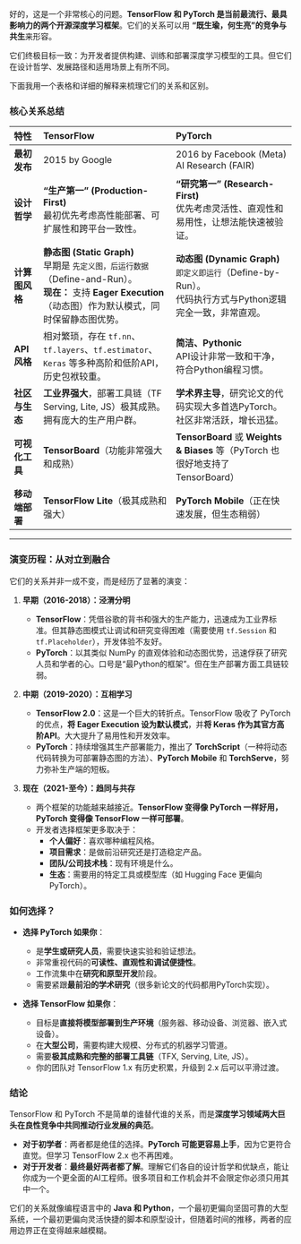 好的，这是一个非常核心的问题。**TensorFlow 和 PyTorch 是当前最流行、最具影响力的两个开源深度学习框架**。它们的关系可以用 **“既生瑜，何生亮”的竞争与共生**来形容。

它们终极目标一致：为开发者提供构建、训练和部署深度学习模型的工具。但它们在设计哲学、发展路径和适用场景上有所不同。

下面我用一个表格和详细的解释来梳理它们的关系和区别。

### 核心关系总结

| 特性 | TensorFlow | PyTorch |
| :--- | :--- | :--- |
| **最初发布** | 2015 by Google | 2016 by Facebook (Meta) AI Research (FAIR) |
| **设计哲学** | **“生产第一” (Production-First)**<br>最初优先考虑高性能部署、可扩展性和跨平台一致性。 | **“研究第一” (Research-First)**<br>优先考虑灵活性、直观性和易用性，让想法能快速被验证。 |
| **计算图风格** | **静态图 (Static Graph)**<br>早期是 `先定义图，后运行数据`（Define-and-Run）。<br>**现在：** 支持 **Eager Execution**（动态图）作为默认模式，同时保留静态图优势。 | **动态图 (Dynamic Graph)**<br>`即定义即运行`（Define-by-Run）。<br>代码执行方式与Python逻辑完全一致，非常直观。 |
| **API 风格** | 相对繁琐，存在 `tf.nn`、`tf.layers`、`tf.estimator`、`Keras` 等多种高阶和低阶API，历史包袱较重。 | **简洁、Pythonic**<br>API设计非常一致和干净，符合Python编程习惯。 |
| **社区与生态** | **工业界强大**，部署工具链（TF Serving, Lite, JS）极其成熟。拥有庞大的生产用户群。 | **学术界主导**，研究论文的代码实现大多首选PyTorch。社区非常活跃，增长迅猛。 |
| **可视化工具** | **TensorBoard**（功能非常强大和成熟） | **TensorBoard** 或 **Weights & Biases** 等（PyTorch 也很好地支持了TensorBoard） |
| **移动端部署** | **TensorFlow Lite**（极其成熟和强大） | **PyTorch Mobile**（正在快速发展，但生态稍弱） |

---

### 演变历程：从对立到融合

它们的关系并非一成不变，而是经历了显著的演变：

1.  **早期（2016-2018）：泾渭分明**
    *   **TensorFlow**：凭借谷歌的背书和强大的生产能力，迅速成为工业界标准。但其静态图模式让调试和研究变得困难（需要使用 `tf.Session` 和 `tf.Placeholder`），开发体验不友好。
    *   **PyTorch**：以其类似 NumPy 的直观体验和动态图优势，迅速俘获了研究人员和学者的心。口号是“最Python的框架”。但在生产部署方面工具链较弱。

2.  **中期（2019-2020）：互相学习**
    *   **TensorFlow 2.0**：这是一个巨大的转折点。TensorFlow 吸收了 PyTorch 的优点，**将 Eager Execution 设为默认模式**，并**将 Keras 作为其官方高阶API**。大大提升了易用性和开发效率。
    *   **PyTorch**：持续增强其生产部署能力，推出了 **TorchScript**（一种将动态代码转换为可部署静态图的方法）、**PyTorch Mobile** 和 **TorchServe**，努力弥补生产端的短板。

3.  **现在（2021-至今）：趋同与共存**
    *   两个框架的功能越来越接近。**TensorFlow 变得像 PyTorch 一样好用，PyTorch 变得像 TensorFlow 一样可部署**。
    *   开发者选择框架更多取决于：
        *   **个人偏好**：喜欢哪种编程风格。
        *   **项目需求**：是做前沿研究还是打造稳定产品。
        *   **团队/公司技术栈**：现有环境是什么。
        *   **生态**：需要用的特定工具或模型库（如 Hugging Face 更偏向 PyTorch）。

### 如何选择？

*   **选择 PyTorch 如果你**：
    *   是**学生或研究人员**，需要快速实验和验证想法。
    *   非常重视代码的**可读性、直观性和调试便捷性**。
    *   工作流集中在**研究和原型开发**阶段。
    *   需要紧跟**最前沿的学术研究**（很多新论文的代码都用PyTorch实现）。

*   **选择 TensorFlow 如果你**：
    *   目标是**直接将模型部署到生产环境**（服务器、移动设备、浏览器、嵌入式设备）。
    *   在**大型公司**，需要构建大规模、分布式的机器学习管道。
    *   需要**极其成熟和完整的部署工具链**（TFX, Serving, Lite, JS）。
    *   你的团队对 TensorFlow 1.x 有历史积累，升级到 2.x 后可以平滑过渡。

### 结论

TensorFlow 和 PyTorch 不是简单的谁替代谁的关系，而是**深度学习领域两大巨头在良性竞争中共同推动行业发展的典范**。

*   **对于初学者**：两者都是绝佳的选择。**PyTorch 可能更容易上手**，因为它更符合直觉。但学习 TensorFlow 2.x 也不再困难。
*   **对于开发者**：**最终最好两者都了解**。理解它们各自的设计哲学和优缺点，能让你成为一个更全面的AI工程师。很多项目和工作机会并不会限定你必须只用其中一个。

它们的关系就像编程语言中的 **Java 和 Python**，一个最初更偏向坚固可靠的大型系统，一个最初更偏向灵活快捷的脚本和原型设计，但随着时间的推移，两者的应用边界正在变得越来越模糊。